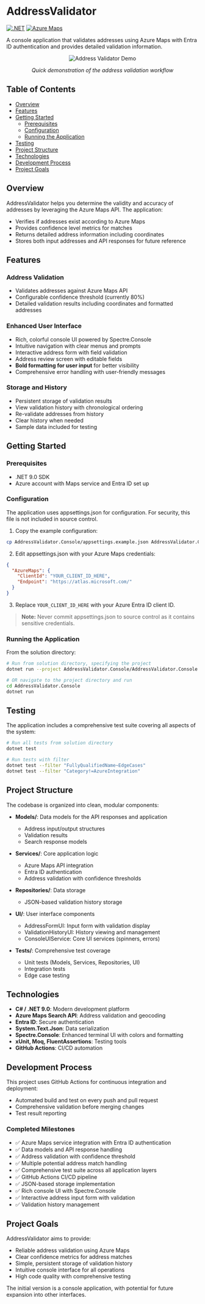 # AddressValidator

[![.NET](https://img.shields.io/badge/.NET-9.0-512BD4)](https://dotnet.microsoft.com/download) [![Azure Maps](https://img.shields.io/badge/Azure-Maps-0078D4)](https://azure.microsoft.com/en-us/services/azure-maps/)

A console application that validates addresses using Azure Maps with Entra ID authentication and provides detailed validation information.

<div align="center">

![Address Validator Demo](https://github.com/user-attachments/assets/b15d4011-b620-4c19-a71c-6175383aceb6)

*Quick demonstration of the address validation workflow*
</div>

## Table of Contents

- [Overview](#overview)
- [Features](#features)
- [Getting Started](#getting-started)
  - [Prerequisites](#prerequisites)
  - [Configuration](#configuration)
  - [Running the Application](#running-the-application)
- [Testing](#testing)
- [Project Structure](#project-structure)
- [Technologies](#technologies)
- [Development Process](#development-process)
- [Project Goals](#project-goals)

## Overview

AddressValidator helps you determine the validity and accuracy of addresses by leveraging the Azure Maps API. The application:

- Verifies if addresses exist according to Azure Maps
- Provides confidence level metrics for matches
- Returns detailed address information including coordinates
- Stores both input addresses and API responses for future reference

## Features

### Address Validation

- Validates addresses against Azure Maps API
- Configurable confidence threshold (currently 80%)
- Detailed validation results including coordinates and formatted addresses

### Enhanced User Interface

- Rich, colorful console UI powered by Spectre.Console
- Intuitive navigation with clear menus and prompts
- Interactive address form with field validation
- Address review screen with editable fields
- **Bold formatting for user input** for better visibility
- Comprehensive error handling with user-friendly messages

### Storage and History

- Persistent storage of validation results
- View validation history with chronological ordering
- Re-validate addresses from history
- Clear history when needed
- Sample data included for testing

## Getting Started

### Prerequisites

- .NET 9.0 SDK
- Azure account with Maps service and Entra ID set up

### Configuration

The application uses appsettings.json for configuration. For security, this file is not included in source control.

1. Copy the example configuration:
```bash
cp AddressValidator.Console/appsettings.example.json AddressValidator.Console/appsettings.json
```

2. Edit appsettings.json with your Azure Maps credentials:
```json
{
  "AzureMaps": {
    "ClientId": "YOUR_CLIENT_ID_HERE",
    "Endpoint": "https://atlas.microsoft.com/"
  }
}
```

3. Replace `YOUR_CLIENT_ID_HERE` with your Azure Entra ID client ID.

> **Note:** Never commit appsettings.json to source control as it contains sensitive credentials.

### Running the Application

From the solution directory:
```bash
# Run from solution directory, specifying the project
dotnet run --project AddressValidator.Console/AddressValidator.Console.csproj

# OR navigate to the project directory and run
cd AddressValidator.Console
dotnet run
```

## Testing

The application includes a comprehensive test suite covering all aspects of the system:

```bash
# Run all tests from solution directory
dotnet test

# Run tests with filter
dotnet test --filter "FullyQualifiedName~EdgeCases"
dotnet test --filter "Category!=AzureIntegration"
```

## Project Structure

The codebase is organized into clean, modular components:

- **Models/**: Data models for the API responses and application
  - Address input/output structures
  - Validation results
  - Search response models
  
- **Services/**: Core application logic
  - Azure Maps API integration
  - Entra ID authentication
  - Address validation with confidence thresholds
  
- **Repositories/**: Data storage
  - JSON-based validation history storage
  
- **UI/**: User interface components
  - AddressFormUI: Input form with validation display
  - ValidationHistoryUI: History viewing and management
  - ConsoleUIService: Core UI services (spinners, errors)
  
- **Tests/**: Comprehensive test coverage
  - Unit tests (Models, Services, Repositories, UI)
  - Integration tests
  - Edge case testing

## Technologies

- **C# / .NET 9.0**: Modern development platform
- **Azure Maps Search API**: Address validation and geocoding
- **Entra ID**: Secure authentication
- **System.Text.Json**: Data serialization
- **Spectre.Console**: Enhanced terminal UI with colors and formatting
- **xUnit, Moq, FluentAssertions**: Testing tools
- **GitHub Actions**: CI/CD automation

## Development Process

This project uses GitHub Actions for continuous integration and deployment:

- Automated build and test on every push and pull request
- Comprehensive validation before merging changes
- Test result reporting

### Completed Milestones

- ✅ Azure Maps service integration with Entra ID authentication
- ✅ Data models and API response handling
- ✅ Address validation with confidence threshold
- ✅ Multiple potential address match handling
- ✅ Comprehensive test suite across all application layers
- ✅ GitHub Actions CI/CD pipeline
- ✅ JSON-based storage implementation
- ✅ Rich console UI with Spectre.Console
- ✅ Interactive address input form with validation
- ✅ Validation history management

## Project Goals

AddressValidator aims to provide:

- Reliable address validation using Azure Maps
- Clear confidence metrics for address matches
- Simple, persistent storage of validation history
- Intuitive console interface for all operations
- High code quality with comprehensive testing

The initial version is a console application, with potential for future expansion into other interfaces.
